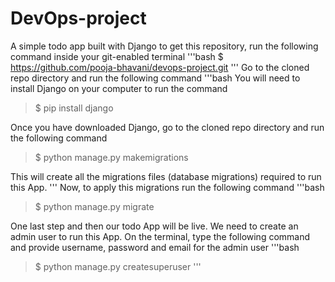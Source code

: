 # DevOps-project
A simple todo app built with Django
to get this repository, run the following command inside your git-enabled terminal
'''bash
$ https://github.com/pooja-bhavani/devops-project.git
'''
Go to the cloned repo directory and run the following command
'''bash
You will need to install Django on your computer to run the command
>$ pip install django

Once you have downloaded Django, go to the cloned repo directory and run the following command
>$ python manage.py makemigrations

This will create all the migrations files (database migrations) required to run this App.
'''
Now, to apply this migrations run the following command
'''bash
>$  python manage.py migrate

One last step and then our todo App will be live. We need to create an admin user to run this App. On the terminal, type the following command and provide username, password and email for the admin user
'''bash
>$ python manage.py createsuperuser
'''

